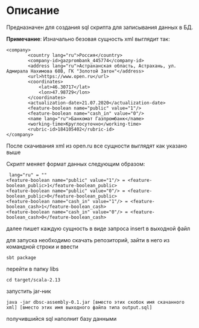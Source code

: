 # Описание
Предназначен для создания sql скрипта для записывания данных в БД.

**Примечание**: 
Изначально безовая сущность xml выглядит так:
```
<company>
        <country lang="ru">Россия</country>
        <company-id>gazprombank_445774</company-id>
        <address lang="ru">Астраханская область, Астрахань, ул. Адмирала Нахимова 60В, ГК "Золотой Затон"</address>
        <url>https://www.open.ru</url>
        <coordinates>
            <lat>46.30717</lat>
            <lon>47.98729</lon>
        </coordinates>
        <actualization-date>21.07.2020</actualization-date>
        <feature-boolean name="public" value="1"/>
        <feature-boolean name="cash_in" value="0"/>
        <name lang="ru">Банкомат Газпромбанк</name>
        <working-time>Круглосуточно</working-time>
        <rubric-id>184105402</rubric-id>
</company>
```
После скачивания xml из open.ru все сущности выглядят как указано выше

Скрипт меняет формат данных следующим образом:
```
 lang="ru" = ""
<feature-boolean name="public" value="1"/> = <feature-boolean_public>1</feature-boolean_public>
<feature-boolean name="public" value="0"/> = <feature-boolean_public>0</feature-boolean_public>
<feature-boolean name="cash_in" value="1"/> = <feature-boolean_cash>1</feature-boolean_cash>
<feature-boolean name="cash_in" value="0"/> = <feature-boolean_cash>0</feature-boolean_cash>
```
далее пишет каждую сущность в виде запроса insert в выходной файл

для запуска необходимо скачать репозиторий, зайти в него из командной строки и ввести
```
sbt package
```
перейти в папку libs
```
cd target/scala-2.13
```
запустить jar-ник
```
java -jar dbsc-assembly-0.1.jar [вместо этих скобок имя cкачанного xml] [вместо этих имя выходного файла типа output.sql]
```
получившийся sql наполнит базу данными